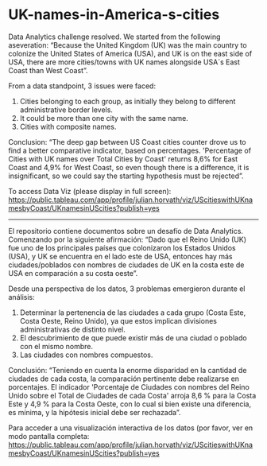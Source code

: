 # UK-names-in-America-s-cities

Data Analytics challenge resolved. We started from the following aseveration: “Because the United Kingdom (UK) was the main country to colonize the United States of America (USA), and UK is on the east side of USA, there are more cities/towns with UK names alongside USA´s East Coast than West Coast”. 

From a data standpoint, 3 issues were faced:

1. Cities belonging to each group, as initially they belong to different administrative border levels.
2. It could be more than one city with the same name.
3. Cities with composite names.

Conclusion: “The deep gap between US Coast cities counter drove us to find a better comparative indicator, based on percentages. 'Percentage of Cities with UK names over Total Cities by Coast' returns 8,6% for East Coast and 4,9% for West Coast, so even though there is a difference, it is insignificant, so we could say the starting hypothesis must be rejected”.

To access Data Viz (please display in full screen): https://public.tableau.com/app/profile/julian.horvath/viz/UScitieswithUKnamesbyCoast/UKnamesinUScities?publish=yes

---- --- --- --- --- --- --- --- --- --- --- --- --- --- --- --- --- --- --- --- --- --- --- --- --- --- --- --- --- --- --- --- --- --- --- --- --- --- --- --- --- ----

El repositorio contiene documentos sobre un desafío de Data Analytics. Comenzando por la siguiente afirmación: “Dado que el Reino Unido (UK) fue uno de los principales países que colonizaron los Estados Unidos (USA), y UK se encuentra en el lado este de USA, entonces hay más ciudades/poblados con nombres de ciudades de UK en la costa este de USA en comparación a su costa oeste”.

Desde una perspectiva de los datos, 3 problemas emergieron durante el análisis:

1. Determinar la pertenencia de las ciudades a cada grupo (Costa Este, Costa Oeste, Reino Unido), ya que estos implican divisiones administrativas de distinto nivel. 
2. El descubrimiento de que puede existir más de una ciudad o poblado con el mismo nombre. 
3. Las ciudades con nombres compuestos.

Conclusión: “Teniendo en cuenta la enorme disparidad en la cantidad de ciudades de cada costa, la comparación pertinente debe realizarse en porcentajes. El indicador 'Porcentaje de Ciudades con nombres del Reino Unido sobre el Total de Ciudades de cada Costa' arroja 8,6 % para la Costa Este y 4,9 % para la Costa Oeste, con lo cual si bien existe una diferencia, es mínima, y la hipótesis inicial debe ser rechazada”.

Para acceder a una visualización interactiva de los datos (por favor, ver en modo pantalla completa: https://public.tableau.com/app/profile/julian.horvath/viz/UScitieswithUKnamesbyCoast/UKnamesinUScities?publish=yes 
